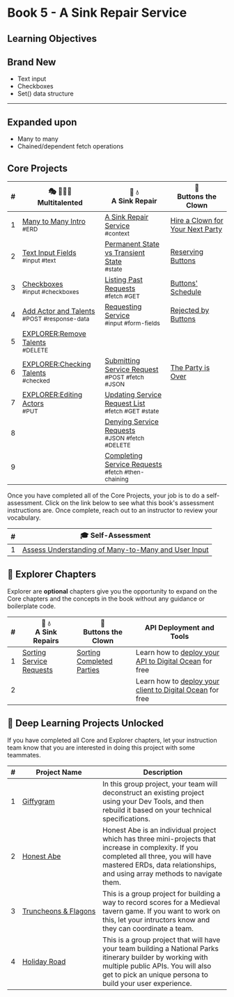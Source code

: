 # Book 5 - A Sink Repair Service

## Learning Objectives

## Brand New

* Text input
* Checkboxes
* Set() data structure

---

## Expanded upon

* Many to many
* Chained/dependent fetch operations

## Core Projects

| # | 🎭 🤹🏼‍♂️ <br/> Multitalented | 🔧 💧 <br/> A Sink Repair | 🤡 <br/> Buttons the Clown |
|--|--|--|--|
| 1 | [Many to Many Intro](./chapters/MT_MANY_INTRO.md) <br/> <sub style="font-size:0.85rem;">#ERD</sub> |[A Sink Repair Service](./chapters/AS_INTRO.md) <br/> <sub style="font-size:0.85rem;">#context</sub> | [Hire a Clown for Your Next Party](./chapters/BC_INTRO.md) |
| 2 | [Text Input Fields](./chapters/MT_TEXT_INPUT.md) <br/> <sub style="font-size:0.85rem;">#input #text</sub> |[Permanent State vs Transient State](./chapters/AS_STATE_TYPES.md) <br/> <sub style="font-size:0.85rem;">#state</sub>  | [Reserving Buttons](./chapters/BC_RESERVATION_POST.md) |
| 3 | [Checkboxes](./chapters/MT_CHECKBOXES.md) <br/> <sub style="font-size:0.85rem;">#input #checkboxes</sub> |[Listing Past Requests](./chapters/AS_FETCH_GET.md) <br/> <sub style="font-size:0.85rem;">#fetch #GET</sub> | [Buttons' Schedule](./chapters/BC_SCHEDULE_LIST.md) |
| 4 | [Add Actor and Talents](./chapters/MT_POST_DELETE.md) <br/> <sub style="font-size:0.85rem;">#POST #response-data</sub> |[Requesting Service](./chapters/AS_USER_INPUT.md) <br/> <sub style="font-size:0.85rem;">#input #form-fields</sub> | [Rejected by Buttons](./chapters/BC_DENY_RESERVATION.md) |
| 5 | [EXPLORER:Remove Talents](./chapters/MT_POST_DELETE.md) <br/> <sub style="font-size:0.85rem;">#DELETE</sub> | | |
| 6 | [EXPLORER:Checking Talents](./chapters/MT_CHECKED_STATE.md) <br/> <sub style="font-size:0.85rem;">#checked</sub> |[Submitting Service Request](./chapters/AS_HTTP_POST.md) <br/> <sub style="font-size:0.85rem;">#POST #fetch #JSON</sub> | [The Party is Over](./chapters/BC_PERFORMANCE_COMPLETE.md) |
| 7 | [EXPLORER:Editing Actors](./chapters/MT_EDIT_PUT.md) <br/> <sub style="font-size:0.85rem;">#PUT</sub> |[Updating Service Request List](./chapters/AS_HTTP_GET.md) <br/> <sub style="font-size:0.85rem;">#fetch #GET #state</sub> |  |
| 8 |  |[Denying Service Requests](./chapters/AS_HTTP_DELETE.md) <br/> <sub style="font-size:0.85rem;">#JSON #fetch #DELETE</sub> |  |
| 9 |  |[Completing Service Requests](./chapters/AS_COMPLETIONS.md)<br/> <sub style="font-size:0.85rem;">#fetch #then-chaining |  |

Once you have completed all of the Core Projects, your job is to do a self-assessment. Click on the link below to see what this book's assessment instructions are. Once complete, reach out to an instructor to review your vocabulary.

| # | 🎓  Self-Assessment |
| --- | --- |
| 1 | [Assess Understanding of Many-to-Many and User Input](./chapters/BOOK_5_ASSESSMENT.md) |


## 🧭 Explorer Chapters

Explorer are **optional** chapters give you the opportunity to expand on the Core chapters and the concepts in the book without any guidance or boilerplate code.

| # | 🔧 💧 <br/> A Sink Repairs | 🤡 <br/> Buttons the Clown | API Deployment and Tools |
|--|--|--|--|
| 1 | [Sorting Service Requests](./chapters/AS_SORT_BY_COMPLETE.md) | [Sorting Completed Parties](./chapters/BC_SORT_BY_COMPLETE.md) | Learn how to [deploy your API to Digital Ocean](./chapters/CLOUD_DIGITAL_OCEAN_JSON.md) for free |
| 2 | | | Learn how to [deploy your client to Digital Ocean](./chapters/CLOUD_DIGITAL_OCEAN_STATIC.md) for free |

## 🔐 Deep Learning Projects Unlocked

If you have completed all Core and Explorer chapters, let your instruction team know that you are interested in doing this project with some teammates.

| # | Project&nbsp;Name | Description |
|--|--|--|
|1|[Giffygram](../projects/tier-4/giffygram/)| In this group project, your team will deconstruct an existing project using your Dev Tools, and then rebuild it based on your technical specifications. |
|2|[Honest&nbsp;Abe](../projects/tier-3/honest-abe/)| Honest Abe is an individual project which has three mini-projects that increase in complexity. If you completed all three, you will have mastered ERDs, data relationships, and using array methods to navigate them. |
|3|[Truncheons&nbsp;&amp;&nbsp;Flagons](../projects/tier-4/truncheons/)| This is a group project for building a way to record scores for a Medieval tavern game. If you want to work on this, let your intructors know and they can coordinate a team. |
|4|[Holiday Road](../projects/tier-4/holidayroad/)| This is a group project that will have your team building a National Parks itinerary builder by working with multiple public APIs. You will also get to pick an unique persona to build your user experience. |
